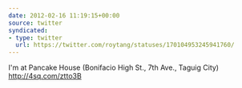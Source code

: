 ```yaml
---
date: 2012-02-16 11:19:15+00:00
source: twitter
syndicated:
- type: twitter
  url: https://twitter.com/roytang/statuses/170104953245941760/
---
```


I'm at Pancake House (Bonifacio High St., 7th Ave., Taguig City) http://4sq.com/ztto3B
